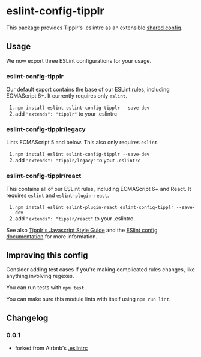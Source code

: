 # eslint-config-tipplr

This package provides Tipplr's .eslintrc as an extensible [shared config](http://eslint.org/docs/developer-guide/shareable-configs).

## Usage

We now export three ESLint configurations for your usage.

### eslint-config-tipplr

Our default export contains the base of our ESLint rules, including ECMAScript 6+. It currently requires only `eslint`.

1. `npm install eslint eslint-config-tipplr --save-dev`
2. add `"extends": "tipplr"` to your .eslintrc

### eslint-config-tipplr/legacy

Lints ECMAScript 5 and below. This also only requires `eslint`.

1. `npm install eslint eslint-config-tipplr --save-dev`
2. add `"extends": "tipplr/legacy"` to your `.eslintrc`

### eslint-config-tipplr/react

This contains all of our ESLint rules, including ECMAScript 6+ and React. It requires `eslint` and `eslint-plugin-react`.

1. `npm install eslint eslint-plugin-react eslint-config-tipplr --save-dev`
2. add `"extends": "tipplr/react"` to your .eslintrc

See also [Tipplr's Javascript Style Guide](https://github.com/jgkim/styleguides) and
the [ESlint config documentation](http://eslint.org/docs/user-guide/configuring)
for more information.

## Improving this config

Consider adding test cases if you're making complicated rules changes, like anything involving regexes.

You can run tests with `npm test`.

You can make sure this module lints with itself using `npm run lint`.

## Changelog

### 0.0.1
* forked from Airbnb's [.eslintrc](https://github.com/airbnb/javascript/tree/master/packages/eslint-config-airbnb)
